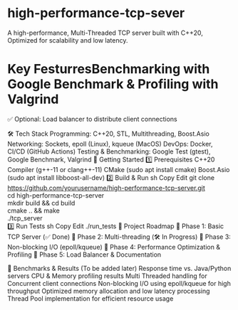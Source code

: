 # high-performance-tcp-sever
A high-performance, Multi-Threaded TCP server built with C++20, Optimized for scalability and low latency.

# Key FesturresBenchmarking with Google Benchmark & Profiling with Valgrind
✅ Optional: Load balancer to distribute client connections

🛠️ Tech Stack
Programming: C++20, STL, Multithreading, Boost.Asio
Networking: Sockets, epoll (Linux), kqueue (MacOS)
DevOps: Docker, CI/CD (GitHub Actions)
Testing & Benchmarking: Google Test (gtest), Google Benchmark, Valgrind
🚀 Getting Started
1️⃣ Prerequisites
C++20 Compiler (g++-11 or clang++-11)
CMake (sudo apt install cmake)
Boost.Asio (sudo apt install libboost-all-dev)
2️⃣ Build & Run
sh
Copy
Edit
git clone https://github.com/yourusername/high-performance-tcp-server.git  
cd high-performance-tcp-server  
mkdir build && cd build  
cmake .. && make  
./tcp_server  
3️⃣ Run Tests
sh
Copy
Edit
./run_tests
📌 Project Roadmap
🔹 Phase 1: Basic TCP Server (✅ Done)
🔹 Phase 2: Multi-threading (🛠 In Progress)
🔹 Phase 3: Non-blocking I/O (epoll/kqueue)
🔹 Phase 4: Performance Optimization & Profiling
🔹 Phase 5: Load Balancer & Documentation

📸 Benchmarks & Results (To be added later)
Response time vs. Java/Python servers
CPU & Memory profiling results
Multi Threaded handling for Concurrent client connections
Non-blocking I/O using epoll/kqueue for high throughput
Optimized memory allocation and low latency processing
Thread Pool implementation for efficient resource usage
